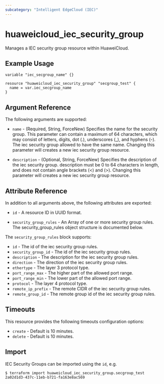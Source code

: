 ```yaml
---
subcategory: "Intelligent EdgeCloud (IEC)"
---
```


# huaweicloud_iec_security_group

Manages a IEC security group resource within HuaweiCloud.

## Example Usage

```hcl
variable "iec_secgroup_name" {}

resource "huaweicloud_iec_security_group" "secgroup_test" {
  name = var.iec_secgroup_name
}
```

## Argument Reference

The following arguments are supported:

* `name` - (Required, String, ForceNew) Specifies the name for the security group. This parameter can contain a maximum
  of 64 characters, which may consist of letters, digits, dot (.), underscores (_), and hyphens (-). The iec security
  group allowed to have the same name. Changing this parameter will creates a new iec security group resource.

* `description` - (Optional, String, ForceNew) Specifies the description of the iec security group. description must be
  0 to 64 characters in length, and does not contain angle brackets (<) and (>). Changing this parameter will creates a
  new iec security group resource.

## Attribute Reference

In addition to all arguments above, the following attributes are exported:

* `id` - A resource ID in UUID format.

* `security_group_rules` - An Array of one or more security group rules. The security_group_rules object structure is
  documented below.

The `security_group_rules` block supports:

* `id` - The id of the iec security group rules.
* `security_group_id` - The id of the iec security group rules.
* `description` - The description for the iec security group rules.
* `direction` - The direction of the iec security group rules.
* `ethertype` - The layer 3 protocol type.
* `port_range_max` - The higher part of the allowed port range.
* `port_range_min` - The lower part of the allowed port range.
* `protocol` - The layer 4 protocol type.
* `remote_ip_prefix` - The remote CIDR of the iec security group rules.
* `remote_group_id` - The remote group id of the iec security group rules.

## Timeouts

This resource provides the following timeouts configuration options:

* `create` - Default is 10 minutes.
* `delete` - Default is 10 minutes.

## Import

IEC Security Groups can be imported using the `id`, e.g.

```
$ terraform import huaweicloud_iec_security_group.secgroup_test 2a02d1d3-437c-11eb-b721-fa163e8ac569
```
